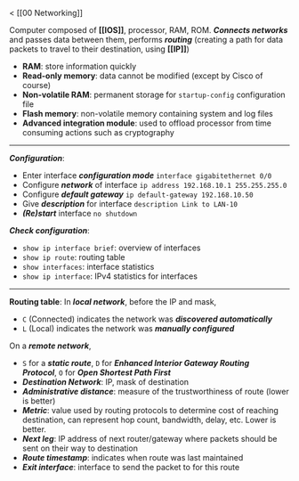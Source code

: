 < [[00 Networking]]

Computer composed of **[[IOS]]**, processor, RAM, ROM. 
***Connects networks*** and passes data between them, performs ***routing*** (creating a path for data packets to travel to their destination, using **[[IP]]**)

- **RAM**: store information quickly
- **Read-only memory**: data cannot be modified (except by Cisco of course)
- **Non-volatile RAM**: permanent storage for `startup-config` configuration file
- **Flash memory**: non-volatile memory containing system and log files
- **Advanced integration module**: used to offload processor from time consuming actions such as cryptography
___

***Configuration***:

- Enter interface ***configuration mode***
	`interface gigabitethernet 0/0`
- Configure ***network*** of interface
	`ip address 192.168.10.1 255.255.255.0`
- Configure ***default gateway***
	`ip default-gateway 192.168.10.50`
- Give ***description*** for interface
	`description Link to LAN-10`
- ***(Re)start*** interface
	`no shutdown`

***Check configuration***: 

- `show ip interface brief`: overview of interfaces
- `show ip route`: routing table
- `show interfaces`: interface statistics
- `show ip interface`: IPv4 statistics for interfaces
___

**Routing table**:
In ***local network***, before the IP and mask,
- `C` (Connected) indicates the network was ***discovered automatically***
- `L` (Local) indicates the network was ***manually configured***

On a ***remote network***,
- `S` for a ***static route***, `D` for ***Enhanced Interior Gateway Routing Protocol***, `O` for ***Open Shortest Path First***
- ***Destination Network***: IP, mask of destination
- ***Administrative distance***: measure of the trustworthiness of route (lower is better)
- ***Metric***: value used by routing protocols to determine cost of reaching destination, can represent hop count, bandwidth, delay, etc. Lower is better.
- ***Next leg***: IP address of next router/gateway where packets should be sent on their way to destination
- ***Route timestamp***: indicates when route was last maintained
- ***Exit interface***: interface to send the packet to for this route

